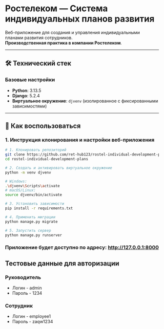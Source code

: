 # Ростелеком — Система индивидуальных планов развития 

Веб-приложение для создания и управления индивидуальными планами развития сотрудников.  
**Производственная практика в компании Ростелеком**.

---

## 🛠 Технический стек
### Базовые настройки
- **Python**: 3.13.5  
- **Django**: 5.2.4  
- **Виртуальное окружение**: `djvenv` (изолированное с фиксированными зависимостями)

---

## 🚀 Как воспользоваться
### 1. Инструкция клонирования и настройки веб-приложения
```bash
# 1. Клонировать репозиторий
git clone https://github.com/ret-hub123/rostel-individual-development-plans.git
cd rostel-individual-development-plans

# 2. Создать и активировать виртуальное окружение
python -m venv djvenv

# Windows:
.\djvenv\Scripts\activate
# macOS/Linux:
source djvenv/bin/activate

# 3. Установить зависимости
pip install -r requirements.txt

# 4. Применить миграции
python manage.py migrate

# 5. Запустить сервер
python manage.py runserver
```
### Приложение будет доступно по адресу: http://127.0.0.1:8000

## Тестовые данные для авторизации

### Руководитель
- Логин - admin 
- Пароль - 1234

### Сотрудник
- Логин - employee1
- Пароль - zaqw1234